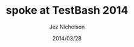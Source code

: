 ---
title: spoke at TestBash 2014
date: 2014/03/28
tags: [events]
author: Jez Nicholson
alias: /
---